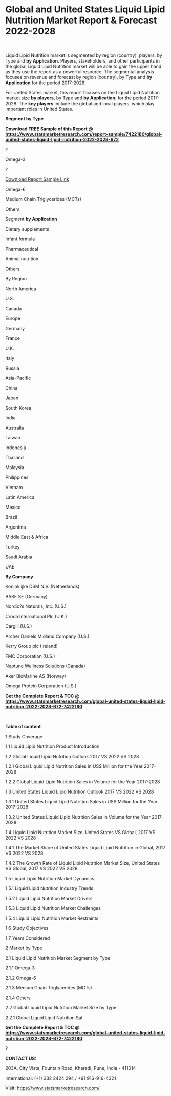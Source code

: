 <h1>Global and United States Liquid Lipid Nutrition Market Report & Forecast 2022-2028</h1><br/><p>Liquid Lipid Nutrition market is segmented by region (country), players, by Type and <strong>by Application</strong>. Players, stakeholders, and other participants in the global Liquid Lipid Nutrition market will be able to gain the upper hand as they use the report as a powerful resource. The segmental analysis focuses on revenue and forecast by region (country), by Type and <strong>by Application</strong> for the period 2017-2028.</p>
 
 
 
 <p>For United States market, this report focuses on the Liquid Lipid Nutrition market size <strong>by players</strong>, by Type and <strong>by Application</strong>, for the period 2017-2028. The <strong>key players</strong> include the global and local players, which play important roles in United States.</p>
 
 
 
 <p><strong>Segment by Type</strong></p>
 
 
 
 <div><b>Download FREE Sample of this Report @ <a href="https://www.statsmarketresearch.com/download-free-sample/7422180/global-united-states-liquid-lipid-nutrition-2022-2028-672">https://www.statsmarketresearch.com/report-sample/7422180/global-united-states-liquid-lipid-nutrition-2022-2028-672</a></b></div>
 
 
 
 <p>? </p>
 
 
 
 <p>Omega-3</p>
 
 
 
 <p>? </p>
 
 
 
 <p><a href="https://www.statsmarketresearch.com/download-free-sample/7422180/global-united-states-liquid-lipid-nutrition-2022-2028-672">Download Report Sample Link</a></p>
 
 
 
 <p>Omega-6</p>
 
 
 
 <p>Medium Chain Triglycerides (MCTs)</p>
 
 
 
 <p>Others</p>
 
 
 
 <p>Segment <strong>by Application</strong></p>
 
 
 
 <p>Dietary supplements</p>
 
 
 
 <p>Infant formula</p>
 
 
 
 <p>Pharmaceutical</p>
 
 
 
 <p>Animal nutrition</p>
 
 
 
 <p>Others</p>
 
 
 
 <p>By Region</p>
 
 
 
 <p>North America</p>
 
 
 
 <p>U.S.</p>
 
 
 
 <p>Canada</p>
 
 
 
 <p>Europe</p>
 
 
 
 <p>Germany</p>
 
 
 
 <p>France</p>
 
 
 
 <p>U.K.</p>
 
 
 
 <p>Italy</p>
 
 
 
 <p>Russia</p>
 
 
 
 <p>Asia-Pacific</p>
 
 
 
 <p>China</p>
 
 
 
 <p>Japan</p>
 
 
 
 <p>South Korea</p>
 
 
 
 <p>India</p>
 
 
 
 <p>Australia</p>
 
 
 
 <p>Taiwan</p>
 
 
 
 <p>Indonesia</p>
 
 
 
 <p>Thailand</p>
 
 
 
 <p>Malaysia</p>
 
 
 
 <p>Philippines</p>
 
 
 
 <p>Vietnam</p>
 
 
 
 <p>Latin America</p>
 
 
 
 <p>Mexico</p>
 
 
 
 <p>Brazil</p>
 
 
 
 <p>Argentina</p>
 
 
 
 <p>Middle East & Africa</p>
 
 
 
 <p>Turkey</p>
 
 
 
 <p>Saudi Arabia</p>
 
 
 
 <p>UAE</p>
 
 
 
 <p><strong>By Company</strong></p>
 
 
 
 <p>Koninklijke DSM N.V. (Netherlands)</p>
 
 
 
 <p>BASF SE (Germany)</p>
 
 
 
 <p>Nordic?s Naturals, Inc. (U.S.)</p>
 
 
 
 <p>Croda International Plc (U.K.)</p>
 
 
 
 <p>Cargill (U.S.)</p>
 
 
 
 <p>Archer Daniels Midland Company (U.S.)</p>
 
 
 
 <p>Kerry Group plc (Ireland)</p>
 
 
 
 <p>FMC Corporation (U.S.)</p>
 
 
 
 <p>Neptune Wellness Solutions (Canada)</p>
 
 
 
 <p>Aker BioMarine AS (Norway)</p>
 
 
 
 <p>Omega Protein Corporation (U.S.)</p>
 
 
 
 <div><b>Get the Complete Report & TOC @ <a href="https://www.statsmarketresearch.com/global-united-states-liquid-lipid-nutrition-2022-2028-672-7422180">https://www.statsmarketresearch.com/global-united-states-liquid-lipid-nutrition-2022-2028-672-7422180</a></b></div>
 
 
 
 <p><br />
 
 <b>Table of content</b></p>
 
 
 
 <p>1 Study Coverage<br />
 
 1.1 Liquid Lipid Nutrition Product Introduction<br />
 
 1.2 Global Liquid Lipid Nutrition Outlook 2017 VS 2022 VS 2028<br />
 
 1.2.1 Global Liquid Lipid Nutrition Sales in US$ Million for the Year 2017-2028<br />
 
 1.2.2 Global Liquid Lipid Nutrition Sales in Volume for the Year 2017-2028<br />
 
 1.3 United States Liquid Lipid Nutrition Outlook 2017 VS 2022 VS 2028<br />
 
 1.3.1 United States Liquid Lipid Nutrition Sales in US$ Million for the Year 2017-2028<br />
 
 1.3.2 United States Liquid Lipid Nutrition Sales in Volume for the Year 2017-2028<br />
 
 1.4 Liquid Lipid Nutrition Market Size, United States VS Global, 2017 VS 2022 VS 2028<br />
 
 1.4.1 The Market Share of United States Liquid Lipid Nutrition in Global, 2017 VS 2022 VS 2028<br />
 
 1.4.2 The Growth Rate of Liquid Lipid Nutrition Market Size, United States VS Global, 2017 VS 2022 VS 2028<br />
 
 1.5 Liquid Lipid Nutrition Market Dynamics<br />
 
 1.5.1 Liquid Lipid Nutrition Industry Trends<br />
 
 1.5.2 Liquid Lipid Nutrition Market Drivers<br />
 
 1.5.3 Liquid Lipid Nutrition Market Challenges<br />
 
 1.5.4 Liquid Lipid Nutrition Market Restraints<br />
 
 1.6 Study Objectives<br />
 
 1.7 Years Considered<br />
 
 2 Market by Type<br />
 
 2.1 Liquid Lipid Nutrition Market Segment by Type<br />
 
 2.1.1 Omega-3<br />
 
 2.1.2 Omega-6<br />
 
 2.1.3 Medium Chain Triglycerides (MCTs)<br />
 
 2.1.4 Others<br />
 
 2.2 Global Liquid Lipid Nutrition Market Size by Type<br />
 
 2.2.1 Global Liquid Lipid Nutrition Sal</p>
 
 
 
 <div><b>Get the Complete Report & TOC @ <a href="https://www.statsmarketresearch.com/global-united-states-liquid-lipid-nutrition-2022-2028-672-7422180">https://www.statsmarketresearch.com/global-united-states-liquid-lipid-nutrition-2022-2028-672-7422180</a></b></div>
 
 
 
 <p>? </p>
 
 
 
 <p><b>CONTACT US:</b><br />
 
 203A, City Vista, Fountain Road, Kharadi, Pune, India - 411014<br />
 
 International: (+1) 332 2424 294 / +91 916-916-4321<br />
 
 Visit: <a href="https://www.statsmarketresearch.com/">https://www.statsmarketresearch.com/</a></p>
